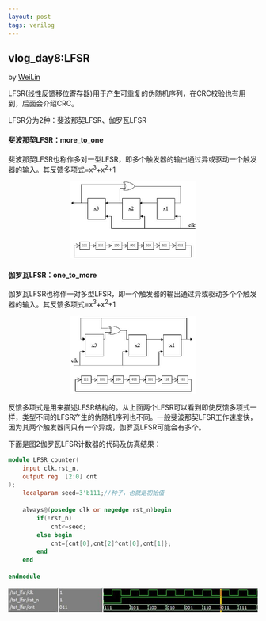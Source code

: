 ```yaml
---
layout: post
tags: verilog
---
```


## vlog_day8:LFSR
by [WeiLin](https://github.com/xLinWei)

LFSR(线性反馈移位寄存器)用于产生可重复的伪随机序列，在CRC校验也有用到，后面会介绍CRC。

LFSR分为2种：斐波那契LFSR、伽罗瓦LFSR
#### 斐波那契LFSR：more_to_one
斐波那契LFSR也称作多对一型LFSR，即多个触发器的输出通过异或驱动一个触发器的输入。其反馈多项式=x<sup>3</sup>+x<sup>2</sup>+1
<center><img src="image/day08/LFSR1.png" width="50%"></center>


#### 伽罗瓦LFSR：one_to_more
伽罗瓦LFSR也称作一对多型LFSR，即一个触发器的输出通过异或驱动多个个触发器的输入。其反馈多项式=x<sup>3</sup>+x<sup>2</sup>+1
<center><img src="image/day08/LFSR2.png" width="50%"></center>

反馈多项式是用来描述LFSR结构的。从上面两个LFSR可以看到即使反馈多项式一样，类型不同的LFSR产生的伪随机序列也不同。一般斐波那契LFSR工作速度快，因为其两个触发器间只有一个异或，伽罗瓦LFSR可能会有多个。

下面是图2伽罗瓦LFSR计数器的代码及仿真结果：
```verilog
module LFSR_counter(
    input clk,rst_n,
    output reg  [2:0] cnt
);
    localparam seed=3'b111;//种子，也就是初始值

    always@(posedge clk or negedge rst_n)begin
        if(!rst_n)
            cnt<=seed;
        else begin
            cnt={cnt[0],cnt[2]^cnt[0],cnt[1]};
        end
    end

endmodule
```
<center><img src="image/day08/result.png"></center>